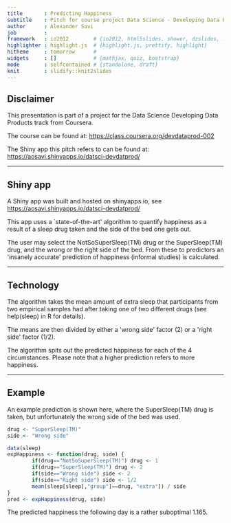 ```yaml
---
title       : Predicting Happiness
subtitle    : Pitch for course project Data Science - Developing Data Products
author      : Alexander Savi
job         : 
framework   : io2012        # {io2012, html5slides, shower, dzslides, ...}
highlighter : highlight.js  # {highlight.js, prettify, highlight}
hitheme     : tomorrow      # 
widgets     : []            # {mathjax, quiz, bootstrap}
mode        : selfcontained # {standalone, draft}
knit        : slidify::knit2slides
---
```


## Disclaimer

This presentation is part of a project for the Data Science Developing Data Products track from Coursera.

The course can be found at: https://class.coursera.org/devdataprod-002

The Shiny app this pitch refers to can be found at: https://aosavi.shinyapps.io/datsci-devdatprod/

---

## Shiny app

A Shiny app was built and hosted on shinyapps.io, see https://aosavi.shinyapps.io/datsci-devdatprod/

This app uses a `state-of-the-art' algorithm to quantify happiness as a result of a sleep drug taken and the side of the bed one gets out.

The user may select the NotSoSuperSleep(TM) drug or the SuperSleep(TM) drug, and the wrong or the right side of the bed. From these to predictors an 'insanely accurate' prediction of happiness (informal studies) is calculated.

---

## Technology

The algorithm takes the mean amount of extra sleep that participants from two empirical samples had after taking one of two different drugs (see help(sleep) in R for details).

The means are then divided by either a 'wrong side' factor (2) or a 'right side' factor (1/2).

The algorithm spits out the predicted happiness for each of the 4 circumstances. Please note that a higher prediction refers to more happiness.

---

## Example

An example prediction is shown here, where the SuperSleep(TM) drug is taken, but unfortunately the wrong side of the bed was used.


```r
drug <- "SuperSleep(TM)"
side <- "Wrong side"
```


```r
data(sleep)
expHappiness <- function(drug, side) {
        if(drug=="NotSoSuperSleep(TM)") drug <- 1
        if(drug=="SuperSleep(TM)") drug <- 2
        if(side=="Wrong side") side <- 2
        if(side=="Right side") side <- 1/2
        mean(sleep[sleep[,"group"]==drug, "extra"]) / side
}
pred <- expHappiness(drug, side)
```

The predicted happiness the following day is a rather suboptimal 1.165.
